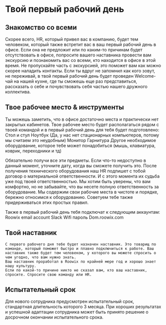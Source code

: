 # Твой первый рабочий день 

## Знакомство со всеми
Скорее всего, HR, который привел вас в компанию, будет тем человеком, который также встретит вас в ваш первый рабочий день в офисе. Если она не предложит или по каким-то причинам будет отсутствовать в офисе, попросите вашего наставника провести вам экскурсию и познакомить вас со всеми, кто находится в офисе в этой время. Не пропускайте часть с экскурсией, это поможет вам как можно скорее наладить контакты. 
Если ты вдруг не запомнил как кого зовут, не переживай, в твой первый рабочий день будет проведен Welcome-чай на нашей кухне, где ты сможешь еще раз представиться, рассказать о себе и почувствовать себя частью нашего дружного коллектива.

## Твое рабочее место & инструменты 
Ты можешь заметить, что в офисе достаточно места и практически нет закрытых кабинетов. Твое рабочее место будет располагаться рядом с твоей командой и в первый рабочий день для тебя будет подготовлено: 
Стол и стул
Ноутбук (Да, у нас нет стационарных компьютеров, потому мы считаем это неудобным)
Монитор
Гарнитура 
Другое необходимое оборудование, которое тебе может понадобиться (мышь, клавиатура, коврик, переходники и тд)

Обязательно получи все эти предметы. Если что-то недоступно в данный момент, уточните дату, когда вы сможете получить это.
После получения технического оборудования наш HR подпишет с тобой договор о материальной ответственности. И с этого момента их судьба уже под твоей ответственностью. 
Мы хотим быть уверены, что вам комфортно, но не забывайте, что вы несете полную ответственность за оборудование. Мы содержим свои рабочие места в чистоте и порядке, бережно относимся к оборудованию. Советуем тебе также придерживаться этих простых правил. 

Также в первый рабочий день тебя подключат к следующим аккаунтам:
Roowix email account 
Slack
Wifi пароль 
Dom.roowix.com

## Твой наставник
	С первого рабочего дня тебе будет назначен наставник. Это товарищ по команде, который поможет быстро и плавно подключиться к работе. Ваш наставник также будет тем человеком, у которого вы можете спросить о чем угодно, что вам нужно знать.
	Ваш наставник проработал в Roowix по крайней мере год и хорошо знает нашу культуру. 
	Если по какой-то причине никто не сказал вам, кто ваш наставник, спросите. Спросите свою команду или HR.

## Испытательный срок
Для нового сотрудника предусмотрен испытательный срок, стандартная длительность которого 3 месяца. При хороших результатах и успешной адаптации сотрудника может быть принято решение о досрочном окончании испытательного срока.
